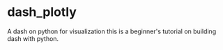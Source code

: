 # dash_plotly
A dash on python for visualization
this is a beginner's tutorial on building dash with python.
